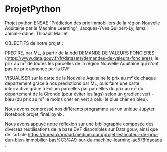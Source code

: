 # ProjetPython
Projet python ENSAE "Prédiction des prix immobiliers de la région Nouvelle Aquitaine par le Machine Learning", Jacques-Yves Guilbert-Ly, Ismail Jamal-Eddine, Thibault Maillet

OBJECTIFS de notre projet :

PREDIRE, par ML, à partir de la bdd DEMANDE DE VALEURS FONCIERES (https://www.data.gouv.fr/fr/datasets/demandes-de-valeurs-foncieres),
le prix au m² de toutes les parcelles de la région Nouvelle Aquitaine qui n'ont pas de prix annoncé par la DVF.

VISUALISER sur la carte de la Nouvelle Aquitaine le prix au m² de chaque département grâce à nos prédictions par ML, puis faire une carte interractive grâce à Folium parcelles par parcelles du prix au m² du département de la Gironde (pour éviter les lags) selon un gradient vert - bleu (du prix au m² le moins cher en vert à celui le plus cher en bleu).

Nous avons compressé nos différents programme sur un unique Jupyter Notebook projet_final.ipynb .

Nous avons appuyé notre réflexion sur une bibliographie composée des diverses réutilisations de la base DVF disponibles sur Data.gouv, ainsi que de l'article https://hureauxarnaud.medium.com/projet-estimateur-de-prix-dun-bien-immobilier-bas%C3%A9-sur-du-machine-learning-ae578fdacaca .
